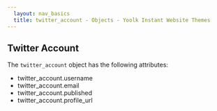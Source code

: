 ```yaml
---
  layout: nav_basics
  title: twitter_account - Objects - Yoolk Instant Website Themes
---
```


<h2 class="section-title">Twitter Account</h2>

The <code>twitter_account</code> object has the following attributes:

<div class="panel">
  <div class="panel-body">
    <ul>
      <li>
        twitter_account.username
      </li>
      <li>
        twitter_account.email
      </li>
      <li>
        twitter_account.published
      </li>
      <li>
        twitter_account.profile_url
      </li>
    </ul>
  </div>
</div>
